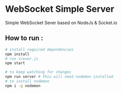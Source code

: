 # WebSocket Simple Server
 Simple WebSocket Sever based on NodeJs & Socket.io

## How to run :
```sh
# install required dependencies
npm install 
# run srever.js
npm start
```
```sh
# to keep watching for changes
npm run server # this will need nodemon installed
# to install nodemon
npm i -g nodemon
```